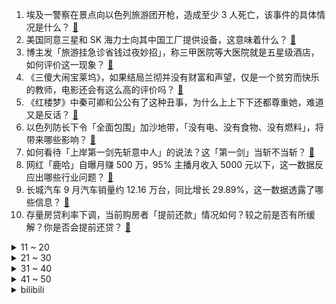1. 埃及一警察在景点向以色列旅游团开枪，造成至少 3 人死亡，该事件的具体情况是什么？ [:link:](https://www.zhihu.com/question/625172641)
2. 美国同意三星和 SK 海力士向其中国工厂提供设备，这意味着什么？ [:link:](https://www.zhihu.com/question/625294575)
3. 博主发「旅游挂急诊省钱过夜妙招」，称三甲医院等大医院就是五星级酒店，如何评价这一现象？ [:link:](https://www.zhihu.com/question/625298614)
4. 《三傻大闹宝莱坞》，如果结局兰彻并没有财富和声望，仅是一个贫穷而快乐的教师，电影还会有这么高的评价吗？ [:link:](https://www.zhihu.com/question/265387156)
5. 《红楼梦》中秦可卿和公公有了这种丑事，为什么上上下下还都尊重她，难道又是反话？ [:link:](https://www.zhihu.com/question/623908313)
6. 以色列防长下令「全面包围」加沙地带，「没有电、没有食物、没有燃料」，将带来哪些影响？ [:link:](https://www.zhihu.com/question/625337612)
7. 如何看待「上岸第一剑先斩意中人」的说法？这「第一剑」当斩不当斩？ [:link:](https://www.zhihu.com/question/621420956)
8. 网红「鹿哈」自曝月赚 500 万，95% 主播月收入 5000 元以下，这一数据反应出哪些行业问题？ [:link:](https://www.zhihu.com/question/625093470)
9. 长城汽车 9 月汽车销量约 12.16 万台，同比增长 29.89%，这一数据透露了哪些信息？ [:link:](https://www.zhihu.com/question/625258640)
10. 存量房贷利率下调，当前购房者「提前还款」情况如何？较之前是否有所缓解？你是否会提前还贷？ [:link:](https://www.zhihu.com/question/625143527)
<details>
<summary>11 ~ 20</summary>

11. 巴以冲突已致 1100 余人死亡！美派航母向以色列靠拢，将会带来哪些影响？目前局势如何？ [:link:](https://www.zhihu.com/question/625255173)
12. 广州一小学要求学生必须掌握「八项技能」，包括「小学阶段完成不低于一千万字阅读量」，如何看待这一规定？ [:link:](https://www.zhihu.com/question/625133263)
13. 为了摆脱电动车的里程焦虑，车企为何不给纯电车配一个小油箱和一个小发动机？ [:link:](https://www.zhihu.com/question/624611663)
14. 男篮主帅乔尔杰维奇建议CBA联赛改成40分钟，可行性高吗？大家有什么建议？ [:link:](https://www.zhihu.com/question/625293542)
15. 10 月 10 日是「世界精神卫生日」，你有什么保持心理健康的妙招想分享？ [:link:](https://www.zhihu.com/question/625133462)
16. 大家对笔记本电脑使用OLED屏幕怎么看？ [:link:](https://www.zhihu.com/question/624889869)
17. 面试中常见的几个通识问题，该如何回答才能最得体？ [:link:](https://www.zhihu.com/question/622555757)
18. 如果动物会说话，你最想和哪种动物交谈？ [:link:](https://www.zhihu.com/question/614794825)
19. 求职面试一定需要穿正装吗，什么样的求职穿搭会受到喜欢？ [:link:](https://www.zhihu.com/question/622555683)
20. 23岁文科中文系普通人如何培养自己的核心竞争力？ [:link:](https://www.zhihu.com/question/624379280)
</details>
<details>
<summary>21 ~ 30</summary>

21. 你对你的猫是「先爱后养」还是「先养后爱」？ [:link:](https://www.zhihu.com/question/618733317)
22. 和男朋友异地，准备结婚却因为彩礼卡住了，我该怎么办？ [:link:](https://www.zhihu.com/question/624973526)
23. 瑞幸咖啡牵手经典动画 IP「猫和老鼠」联名推出「马斯卡彭生酪拿铁」，如何看待此次联名？销量走势如何？ [:link:](https://www.zhihu.com/question/625269159)
24. 女生年薪税后 50w，用自己的钱孝敬父母，男朋友却很有意见，怎么办？ [:link:](https://www.zhihu.com/question/624830261)
25. 张艺谋《坚如磐石》票房破 10 亿，国庆档第一，如何评价这一票房成绩？你预测本片票房能到多少？ [:link:](https://www.zhihu.com/question/625259982)
26. 有没有什么好用的身体乳？ [:link:](https://www.zhihu.com/question/623550971)
27. 有没有基因高度相似但外貌习性天壤之别的生物？ [:link:](https://www.zhihu.com/question/624164255)
28. 有什么是你去了浙江才知道的？ [:link:](https://www.zhihu.com/question/540446479)
29. 女朋友第一次来我家见父母，我该如何委婉表达「她带的东西不合适」？ [:link:](https://www.zhihu.com/question/623865684)
30. 如何做一个没有情绪、血压稳定的职场人？你会做什么来缓解压力？ [:link:](https://www.zhihu.com/question/623134708)
</details>
<details>
<summary>31 ~ 40</summary>

31. 如何看待「用一生治愈童年」的说法，被原生家庭影响过的人该如何「自救」？ [:link:](https://www.zhihu.com/question/625133250)
32. 如何评价林徽因？ [:link:](https://www.zhihu.com/question/19883546)
33. 学临床医学当大夫之后的夜班是真的不能承受吗？ [:link:](https://www.zhihu.com/question/545766970)
34. 近期美国各期限债券收益率快速飙升至十多年新高，飙升原因有哪些？将对中国资产乃至全球带来什么影响？ [:link:](https://www.zhihu.com/question/625259192)
35. 新政落地满月，房地产市场活跃度提升，但住房成交同比下降幅度仍明显，如何看待当前的房地产市场？ [:link:](https://www.zhihu.com/question/625250238)
36. 外地车辆轻微交通违法不处罚，有法律依据吗？ [:link:](https://www.zhihu.com/question/624001813)
37. 巴以冲突对全球资产价格有何影响？黄金、石油等价格会变吗？ [:link:](https://www.zhihu.com/question/625165702)
38. 可以和我讲一下你们最近的人生感悟吗? [:link:](https://www.zhihu.com/question/618857347)
39. 如何看待《好事成双》中薇姐面对老公出轨选择了原谅？ [:link:](https://www.zhihu.com/question/624864887)
40. 国际油价单周重挫近 10%、现货黄金日线「九连阴」下，巴以爆发新一轮大规模冲突将如何影响大宗商品? [:link:](https://www.zhihu.com/question/625206965)
</details>
<details>
<summary>41 ~ 50</summary>

41. 小镇青年月薪 4000 背着过万的包，都市白领月入 2 万存款为零，为什么会出现这样的现象？ [:link:](https://www.zhihu.com/question/625272107)
42. 说一个你印象最深刻的《原神》地图设计？ [:link:](https://www.zhihu.com/question/624741540)
43. 统计学2020年以后的研究趋势是哪些？ [:link:](https://www.zhihu.com/question/624834153)
44. 我妈常年精神打压我，但我的心理医生让我理解她……我该怎么办？ [:link:](https://www.zhihu.com/question/620762753)
45. 为什么很多人认为现在不适合创业 ？ [:link:](https://www.zhihu.com/question/621812046)
46. 你会每天夸一下自己的孩子吗？ [:link:](https://www.zhihu.com/question/623824347)
47. 《咒术回战》新一话鹿紫云战败后为啥上的是虎杖，而不是乙骨犹太？ [:link:](https://www.zhihu.com/question/624947533)
48. 有哪些很畅销的职场书适合职场人阅读？ [:link:](https://www.zhihu.com/question/551078793)
49. 拒绝 offer 后有点后悔，该如何有效沟通争取回来？ [:link:](https://www.zhihu.com/question/622558864)
50. 北京拟出台商品房销售明码标价新规，开发商应标示「套内建筑面积每平方米单价」，哪些信息值得关注？ [:link:](https://www.zhihu.com/question/625207216)
</details><details>
<summary>bilibili</summary>

</details>
